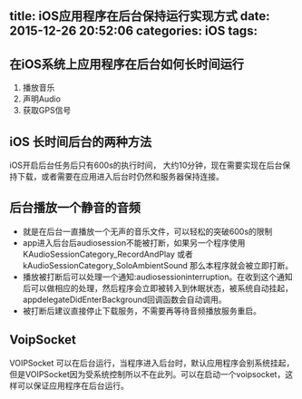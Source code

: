 title: iOS应用程序在后台保持运行实现方式
date: 2015-12-26 20:52:06
categories: iOS
tags:
---

## 在iOS系统上应用程序在后台如何长时间运行
	
1. 播放音乐
2. 声明Audio
3. 获取GPS信号

## iOS 长时间后台的两种方法

iOS开启后台任务后只有600s的执行时间， 大约10分钟，现在需要实现在后台保持下载，或者需要在应用进入后台时仍然和服务器保持连接。

## 后台播放一个静音的音频 

* 就是在后台一直播放一个无声的音乐文件，可以轻松的突破600s的限制
* app进入后台后audiosession不能被打断，如果另一个程序使用KAudioSessionCategory_RecordAndPlay 或者 kAudioSessionCategory_SoloAmbientSound 那么本程序就会被立即打断。
* 播放被打断后可以处理一个通知:audiosessioninterruption。在收到这个通知后可以做相应的处理，然后程序会立即被转入到休眠状态，被系统自动挂起，appdelegateDidEnterBackground回调函数会自动调用。
* 被打断后建议直接停止下载服务，不需要再等待音频播放服务重启。

## VoipSocket 

VOIPSocket 可以在后台运行，当程序进入后台时，默认应用程序会别系统挂起，但是VOIPSocket因为受系统控制所以不在此列。可以在启动一个voipsocket，这样可以保证应用程序在后台运行。
	



